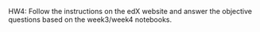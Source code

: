 HW4: Follow the instructions on the edX website and answer the objective questions based on the week3/week4 notebooks.

